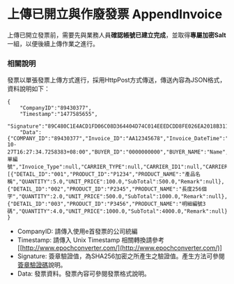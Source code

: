 # 上傳已開立與作廢發票 AppendInvoice


上傳已開立發票前，需要先與業務人員**確認帳號已建立完成**，並取得**專屬加密Salt**一組，以便後續上傳作業之進行。


### 相關說明

發票以單張發票上傳方式進行，採用HttpPost方式傳送，傳送內容為JSON格式，資料說明如下：

```
{
	"CompanyID":"89430377",
	"Timestamp":"1477585655",
    "Signature":"89C480C1E4ACD1FD06C08D364404D74C014EEEDCDD8FE026EA2018B311A96D16",
	"Data":{"COMPANY_ID":"89430377","Invoice_ID":"AA12345678","Invoice_DateTime":"2016-10-27T16:27:34.7258383+08:00","BUYER_ID":"0000000000","BUYER_NAME":"Name","BUYER_ADDRESS":null,"Buyer_TelNo":"077190888","Buyer_Email":"nestor@systemlead.com","CheckNumber":null,"RelateNumber":"訂單編號","Invoice_Type":null,"CARRIER_TYPE":null,"CARRIER_ID1":null,"CARRIER_ID2":null,"PrintMark":"0","DONATE_MARK":"0","NPOBAN":null,"RandomNumber":"3716","SALES_AMOUNT":5238.0,"FreeTaxSalesAmount":0.0,"ZeroTaxSalesAmount":0.0,"TAX_TYPE":"1","TAX_RATE":0.0,"TAX_AMOUNT":262.0,"TOTAL_AMOUNT":5500.0,"InvoiceType":null,"ORDER_ID":null,"ORDER_DATE":null,"ORDER_SOURCE":null,"Details":[{"DETAIL_ID":"001","PRODUCT_ID":"P1234","PRODUCT_NAME":"產品名稱","QUANTITY":5.0,"UNIT_PRICE":100.0,"SubTotal":500.0,"Remark":null},{"DETAIL_ID":"002","PRODUCT_ID":"P2345","PRODUCT_NAME":"長度256個字","QUANTITY":2.0,"UNIT_PRICE":500.0,"SubTotal":1000.0,"Remark":null},{"DETAIL_ID":"003","PRODUCT_ID":"P3456","PRODUCT_NAME":"明細編號3碼","QUANTITY":4.0,"UNIT_PRICE":1000.0,"SubTotal":4000.0,"Remark":null}]}
}
```
* CompanyID: 請傳入使用e首發票的公司統編
* Timestamp: 請傳入 Unix Timestamp 相關轉換請參考 [[http://www.epochconverter.com/](http://www.epochconverter.com/)]
* Signature: 簽章驗證值，為SHA256加密之所產生之驗證值。產生方法可參閱[簽章驗證碼](signature.md)說明。
* Data: 發票資料。發票內容可參閱發票格式說明。

 

